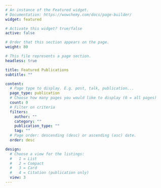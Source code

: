 ```yaml
---
# An instance of the Featured widget.
# Documentation: https://wowchemy.com/docs/page-builder/
widget: featured

# Activate this widget? true/false
active: false

# Order that this section appears on the page.
weight: 80

# This file represents a page section.
headless: true

title: Featured Publications
subtitle: ""

content:
  # Page type to display. E.g. post, talk, publication...
  page_type: publication
  # Choose how many pages you would like to display (0 = all pages)
  count: 0
  # Filter on criteria
  filters:
    author: ""
    category: ""
    publication_type: ""
    tag: ""
  # Page order: descending (desc) or ascending (asc) date.
  order: desc

design:
  # Choose a view for the listings:
  #   1 = List
  #   2 = Compact
  #   3 = Card
  #   4 = Citation (publication only)
  view: 3
---
```

